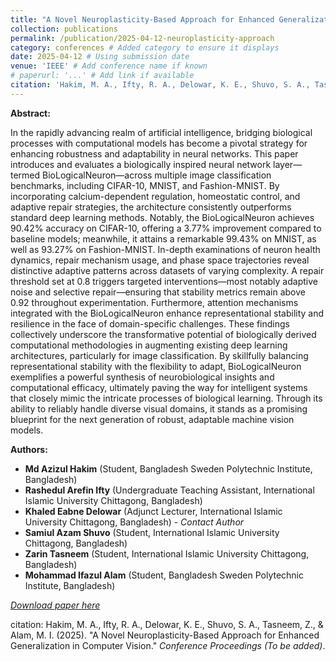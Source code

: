 ```yaml
---
title: "A Novel Neuroplasticity-Based Approach for Enhanced Generalization in Computer Vision"
collection: publications
permalink: /publication/2025-04-12-neuroplasticity-approach
category: conferences # Added category to ensure it displays
date: 2025-04-12 # Using submission date
venue: 'IEEE' # Add conference name if known
# paperurl: '...' # Add link if available
citation: 'Hakim, M. A., Ifty, R. A., Delowar, K. E., Shuvo, S. A., Tasneem, Z., & Alam, M. I. (2025). &quot;A Novel Neuroplasticity-Based Approach for Enhanced Generalization in Computer Vision.&quot; <i>Conference Proceedings (To be added)</i>.'
---
```


**Abstract:**

In the rapidly advancing realm of artificial intelligence, bridging biological processes with computational models has become a pivotal strategy for enhancing robustness and adaptability in neural networks. This paper introduces and evaluates a biologically inspired neural network layer—termed BioLogicalNeuron—across multiple image classification benchmarks, including CIFAR-10, MNIST, and Fashion-MNIST. By incorporating calcium-dependent regulation, homeostatic control, and adaptive repair strategies, the architecture consistently outperforms standard deep learning methods. Notably, the BioLogicalNeuron achieves 90.42% accuracy on CIFAR-10, offering a 3.77% improvement compared to baseline models; meanwhile, it attains a remarkable 99.43% on MNIST, as well as 93.27% on Fashion-MNIST. In-depth examinations of neuron health dynamics, repair mechanism usage, and phase space trajectories reveal distinctive adaptive patterns across datasets of varying complexity. A repair threshold set at 0.8 triggers targeted interventions—most notably adaptive noise and selective repair—ensuring that stability metrics remain above 0.92 throughout experimentation. Furthermore, attention mechanisms integrated with the BioLogicalNeuron enhance representational stability and resilience in the face of domain-specific challenges. These findings collectively underscore the transformative potential of biologically derived computational methodologies in augmenting existing deep learning architectures, particularly for image classification. By skillfully balancing representational stability with the flexibility to adapt, BioLogicalNeuron exemplifies a powerful synthesis of neurobiological insights and computational efficacy, ultimately paving the way for intelligent systems that closely mimic the intricate processes of biological learning. Through its ability to reliably handle diverse visual domains, it stands as a promising blueprint for the next generation of robust, adaptable machine vision models.

**Authors:**

*   **Md Azizul Hakim** (Student, Bangladesh Sweden Polytechnic Institute, Bangladesh)
*   **Rashedul Arefin Ifty** (Undergraduate Teaching Assistant, International Islamic University Chittagong, Bangladesh)
*   **Khaled Eabne Delowar** (Adjunct Lecturer, International Islamic University Chittagong, Bangladesh) - *Contact Author*
*   **Samiul Azam Shuvo** (Student, International Islamic University Chittagong, Bangladesh)
*   **Zarin Tasneem** (Student, International Islamic University Chittagong, Bangladesh)
*   **Mohammad Ifazul Alam** (Student, Bangladesh Sweden Polytechnic Institute, Bangladesh)

*[Download paper here](...)*

citation: Hakim, M. A., Ifty, R. A., Delowar, K. E., Shuvo, S. A., Tasneem, Z., & Alam, M. I. (2025). "A Novel Neuroplasticity-Based Approach for Enhanced Generalization in Computer Vision." <i>Conference Proceedings (To be added)</i>.
